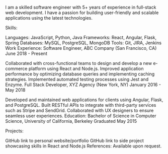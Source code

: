 I am a skilled software engineer with 5+ years of experience in full-stack web development. I have a passion for building user-friendly and scalable applications using the latest technologies.

Skills:

Languages: JavaScript, Python, Java
Frameworks: React, Angular, Flask, Spring
Databases: MySQL, PostgreSQL, MongoDB
Tools: Git, JIRA, Jenkins
Work Experience:
Software Engineer, ABC Company (San Francisco, CA)
June 2018 - Present

Collaborated with cross-functional teams to design and develop a new e-commerce platform using React and Node.js.
Improved application performance by optimizing database queries and implementing caching strategies.
Implemented automated testing processes using Jest and Enzyme.
Full Stack Developer, XYZ Agency (New York, NY)
January 2016 - May 2018

Developed and maintained web applications for clients using Angular, Flask, and PostgreSQL.
Built RESTful APIs to integrate with third-party services such as Stripe and SendGrid.
Collaborated with UX designers to ensure seamless user experiences.
Education:
Bachelor of Science in Computer Science, University of California, Berkeley
Graduated May 2015

Projects:

GitHub link to personal website/portfolio
GitHub link to side project showcasing skills in React and Node.js
References:
Available upon request.
